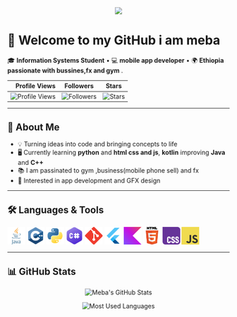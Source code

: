 <div align="center">
  <img src="https://readme-typing-svg.herokuapp.com?font=Consolas&size=34&duration=3500&pause=1200&color=00FFCC&background=00000000&center=true&vCenter=true&width=900&height=80&lines=Welcome+to+my+GitHub+🤖;I+am+called+Meba+⚡" />
</div>

# 🚀 Welcome to my GitHub i am meba

🎓 **Information Systems Student** • 💻 **mobile app developer** • 🌍 **Ethiopia**  
**passionate with bussines,fx and gym** .

<div align="center">

| Profile Views | Followers | Stars |
|---:|:---:|:---:|
| ![Profile Views](https://komarev.com/ghpvc/?username=mebago) | ![Followers](https://img.shields.io/github/followers/mebago?label=Followers&style=flat) | ![Stars](https://img.shields.io/github/stars/mebago?label=Stars&style=flat) |

</div>

---

## 🚀 About Me
- 💡 Turning ideas into code and bringing concepts to life  
- 🖥️ Currently learning **python** and **html css and js**, **kotlin** improving **Java** and **C++**  
- 📚 I am passinated to gym ,business(mobile phone sell) and fx  
- 🎨 Interested in app development and GFX design 

---

## 🛠️ Languages & Tools
<p>
<img height="40" src="https://raw.githubusercontent.com/github/explore/main/topics/java/java.png" alt="Java">
<img height="40" src="https://raw.githubusercontent.com/github/explore/main/topics/cpp/cpp.png" alt="C++">
<img height="40" src="https://raw.githubusercontent.com/github/explore/main/topics/python/python.png" alt="Python">
<img height="40" src="https://raw.githubusercontent.com/github/explore/main/topics/csharp/csharp.png" alt="C#">
<img height="40" src="https://raw.githubusercontent.com/github/explore/main/topics/git/git.png" alt="Git">
<img height="40" src="https://raw.githubusercontent.com/github/explore/main/topics/flutter/flutter.png" alt="Flutter">
  <img height="40" src="https://raw.githubusercontent.com/github/explore/main/topics/kotlin/kotlin.png" alt="Kotlin">
  <img height="40" src="https://raw.githubusercontent.com/github/explore/main/topics/html/html.png" alt="HTML">
  <img height="40" src="https://raw.githubusercontent.com/github/explore/main/topics/css/css.png" alt="CSS">
  <img height="40" src="https://raw.githubusercontent.com/github/explore/main/topics/javascript/javascript.png" alt="JavaScript">
</p>

---

## 📊 GitHub Stats
<!-- GitHub Stats -->
<div align="center">

![Meba's GitHub Stats](https://github-readme-stats.vercel.app/api?username=mebago&show_icons=true&count_private=true&theme=dark&hide_border=false&include_all_commits=true)

![Most Used Languages](https://github-readme-stats.vercel.app/api/top-langs/?username=mebago&langs_count=5&layout=compact&theme=dark&hide_border=false)

</div>

